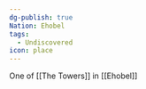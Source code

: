 ```yaml
---
dg-publish: true
Nation: Ehobel
tags:
  - Undiscovered
icon: place
---
```

One of [[The Towers]] in [[Ehobel]]